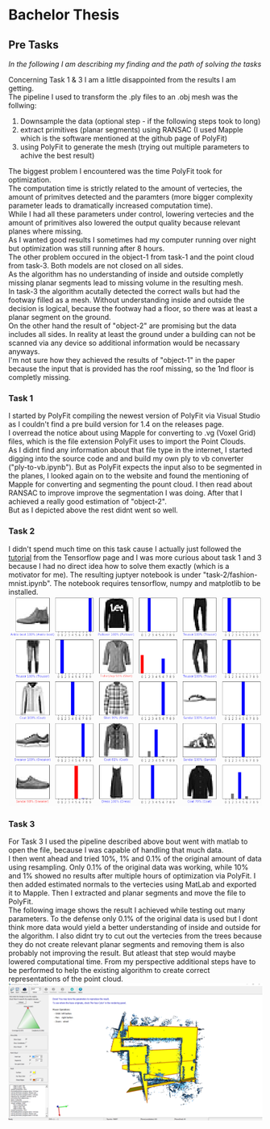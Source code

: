 # Bachelor Thesis

## Pre Tasks

*In the following I am describing my finding and the path of solving the tasks*

Concerning Task 1 & 3 I am a little disappointed from the results I am getting.  
The pipeline I used to transform the .ply files to an .obj mesh was the follwing:
1. Downsample the data (optional step - if the following steps took to long)
2. extract primitives (planar segments) using RANSAC (I used Mapple which is the software mentioned at the github page of PolyFit)
3. using PolyFit to generate the mesh (trying out multiple parameters to achive the best result)

The biggest problem I encountered was the time PolyFit took for optimization.  
The computation time is strictly related to the amount of vertecies, the amount of primitves detected and the paramters (more bigger complexity parameter leads to dramatically increased computation time).  
While I had all these parameters under control, lowering vertecies and the amount of primitives also lowered the output quality because relevant planes where missing.  
As I wanted good results I sometimes had my computer running over night but optimization was still running after 8 hours.  
The other problem occured in the object-1 from task-1 and the point cloud from task-3. Both models are not closed on all sides.  
As the algorithm has no understanding of inside and outside completly missing planar segments lead to missing volume in the resulting mesh.  
In task-3 the algorithm acutally detected the correct walls but had the footway filled as a mesh.
Without understanding inside and outside the decision is logical, because the footway had a floor, so there was at least a planar segment on the ground.  
On the other hand the result of "object-2" are promising but the data includes all sides. In reality at least the ground under a building can not be scanned via any device so additional information would be necassary anyways.  
I'm not sure how they achieved the results of "object-1" in the paper because the input that is provided has the roof missing, so the 1nd floor is completly missing.  

### Task 1

I started by PolyFit compiling the newest version of PolyFit via Visual Studio as I couldn't find a pre build version for 1.4 on the releases page.  
I overread the notice about using Mapple for converting to .vg (Voxel Grid) files, which is the file extension PolyFit uses to import the Point Clouds.  
As I didnt find any information about that file type in the internet, I started digging into the source code and and build my own ply to vb converter ("ply-to-vb.ipynb"). But as PolyFit expects the input also to be segmented in the planes, I looked again on to the website and found the mentioning of Mapple for converting and segmenting the pount cloud. I then read about RANSAC to improve improve the segmentation I was doing. After that I achieved a really good estimation of "object-2".  
But as I depicted above the rest didnt went so well. 

### Task 2

I didn't spend much time on this task cause I actually just followed the [tutorial](https://www.tensorflow.org/tutorials/keras/classification) from the Tensorflow page and I was more curious about task 1 and 3 because I had no direct idea how to solve them exactly (which is a motivator for me).
The resulting juptyer notebook is under "task-2/fashion-mnist.ipynb". The notebook requires tensorflow, numpy and matplotlib to be installed.
![classicfication results](task-2/testing-result.png)

### Task 3

For Task 3 I used the pipeline described above bout went with matlab to open the file, because I was capable of handling that much data.  
I then went ahead and tried 10%, 1% and 0.1% of the original amount of data using resampling. Only 0.1% of the original data was working, while 10% and 1% showed no results after multiple hours of optimization via PolyFit. I then added estimated normals to the vertecies using MatLab and exported it to Mapple. Then I extracted and planar segments and move the file to PolyFit.  
The following image shows the result I achieved while testing out many parameters. To the defense only 0.1% of the original data is used but I dont think more data would yield a better understanding of inside and outside for the algorithm. I also didnt try to cut out the vertecies from the trees because they do not create relevant planar segments and removing them is also probably not improving the result. But atleast that step would maybe lowered computational time. From my perspective additional steps have to be performed to help the existing algorithm to create correct representations of the point cloud.
![](task-3/Screenshot%202020-11-11%20105015.png)